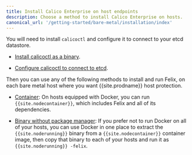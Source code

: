```yaml
---
title: Install Calico Enterprise on host endpoints
description: Choose a method to install Calico Enterprise on hosts.
canonical_url: '/getting-started/bare-metal/installation/index'
---
```


You will need to install `calicoctl` and configure it to connect to your etcd datastore.

-  [Install calicoctl as a binary]({{site.baseurl}}/maintenance/clis/calicoctl/install).

-  [Configure calicoctl to connect to etcd]({{site.baseurl}}/maintenance/clis/calicoctl/configure/etcd).

Then you can use any of the following methods to install and run Felix, on each bare metal
host where you want {{site.prodname}} host protection.

- [Container](container): On hosts equipped with Docker, you can run `{{site.nodecontainer}}`,
  which includes Felix and all of its dependencies.

- [Binary without package manager](binary): If you prefer not to run Docker on all of your
  hosts, you can use Docker in one place to extract the `{{site.noderunning}}` binary from a
  `{{site.nodecontainer}}` container image, then copy that binary to each of your hosts and
  run it as `{{site.noderunning}} -felix`.
